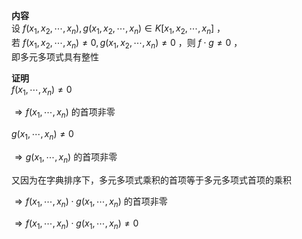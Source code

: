 **内容**  
设 $f(x_1,x_2,\cdots,x_n),g(x_1,x_2,\cdots,x_n)\in K[x_1,x_2,\cdots,x_n]$ ，  
若 $f(x_1,x_2,\cdots,x_n)\neq0,g(x_1,x_2,\cdots,x_n)\neq0$ ，则 $f\cdot g\neq0$ ，  
即多元多项式具有整性  
  
**证明**  
 $f(x_1,\cdots,x_n)\neq0$  
  
 $\Rightarrow f(x_1,\cdots,x_n)$ 的首项非零  
  
 $g(x_1,\cdots,x_n)\neq0$  
  
 $\Rightarrow g(x_1,\cdots,x_n)$ 的首项非零  
  
又因为在字典排序下，多元多项式乘积的首项等于多元多项式首项的乘积  
  
 $\Rightarrow f(x_1,\cdots,x_n)\cdot g(x_1,\cdots,x_n)$ 的首项非零  
  
 $\Rightarrow f(x_1,\cdots,x_n)\cdot g(x_1,\cdots,x_n)\neq0$  
